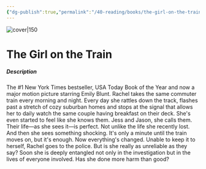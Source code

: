 ```yaml
---
{"dg-publish":true,"permalink":"/40-reading/books/the-girl-on-the-train-paula-hawkins/","title":"The Girl on the Train"}
---
```



![cover|150](http://books.google.com/books/content?id=Udv-AwAAQBAJ&printsec=frontcover&img=1&zoom=1&source=gbs_api)

# The Girl on the Train
##### Description
The #1 New York Times bestseller, USA Today Book of the Year and now a major motion picture starring Emily Blunt. Rachel takes the same commuter train every morning and night. Every day she rattles down the track, flashes past a stretch of cozy suburban homes and stops at the signal that allows her to daily watch the same couple having breakfast on their deck. She's even started to feel like she knows them. Jess and Jason, she calls them. Their life—as she sees it—is perfect. Not unlike the life she recently lost. And then she sees something shocking. It's only a minute until the train moves on, but it's enough. Now everything's changed. Unable to keep it to herself, Rachel goes to the police. But is she really as unreliable as they say? Soon she is deeply entangled not only in the investigation but in the lives of everyone involved. Has she done more harm than good?